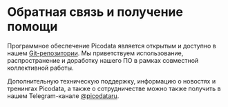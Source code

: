 # Обратная связь и получение помощи

Программное обеспечение Picodata является открытым и доступно в нашем
[Git-репозитории](https://git.picodata.io/). Мы
приветствуем использование, распространение и доработку нашего ПО в
рамках совместной коллективной работы.

Дополнительную техническую поддержку, информацию о новостях и тренингах
Picodata, а также о сотрудничестве можно также получить в нашем
Telegram-канале
[@picodataru](https://t.me/picodataru).
